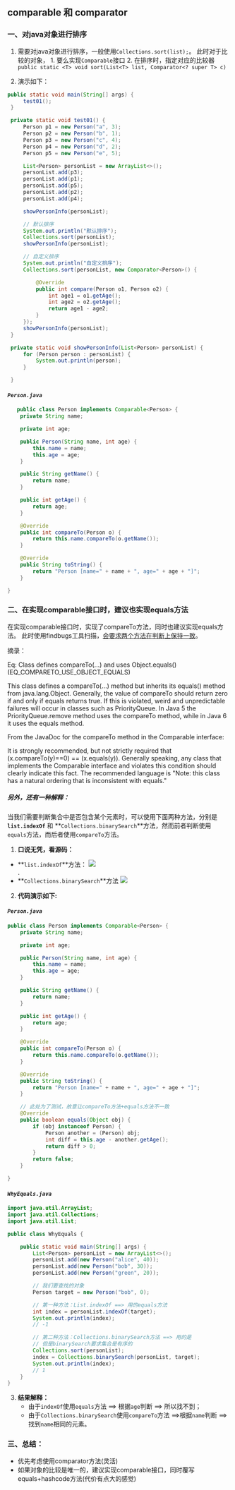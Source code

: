 ## comparable 和 comparator

### 一、对java对象进行排序

   1. 需要对java对象进行排序，一般使用`Collections.sort(list);`。
   此时对于比较的对象，
    1. 要么实现`Comparable`接口
    2. 在排序时，指定对应的比较器
       ` public static <T> void sort(List<T> list, Comparator<? super T> c)`

   2. 演示如下：
   ```java
   public static void main(String[] args) {
        test01();
    }

    private static void test01() {
        Person p1 = new Person("a", 3);
        Person p2 = new Person("b", 1);
        Person p3 = new Person("c", 4);
        Person p4 = new Person("d", 2);
        Person p5 = new Person("e", 5);

        List<Person> personList = new ArrayList<>();
        personList.add(p3);
        personList.add(p1);
        personList.add(p5);
        personList.add(p2);
        personList.add(p4);

        showPersonInfo(personList);

        // 默认排序
        System.out.println("默认排序");
        Collections.sort(personList);
        showPersonInfo(personList);

        // 自定义排序
        System.out.println("自定义排序");
        Collections.sort(personList, new Comparator<Person>() {

            @Override
            public int compare(Person o1, Person o2) {
                int age1 = o1.getAge();
                int age2 = o2.getAge();
                return age1 - age2;
            }
        });
        showPersonInfo(personList);
    }

    private static void showPersonInfo(List<Person> personList) {
        for (Person person : personList) {
            System.out.println(person);
        }

    }
   ```

#### *`Person.java`*
```java
   public class Person implements Comparable<Person> {
    private String name;

    private int age;

    public Person(String name, int age) {
        this.name = name;
        this.age = age;
    }

    public String getName() {
        return name;
    }

    public int getAge() {
        return age;
    }

    @Override
    public int compareTo(Person o) {
        return this.name.compareTo(o.getName());
    }

    @Override
    public String toString() {
        return "Person [name=" + name + ", age=" + age + "]";
    }

}
```

### 二、在实现comparable接口时，建议也实现equals方法

在实现comparable接口时，实现了compareTo方法，同时也建议实现equals方法。
此时使用findbugs工具扫描，[会要求两个方法在判断上保持一致](http://stackoverflow.com/questions/16701047/bad-practice-class-defines-compareto-and-uses-object-equals)。

摘录：
>
Eq: Class defines compareTo(...) and uses Object.equals() (EQ_COMPARETO_USE_OBJECT_EQUALS)
>
This class defines a compareTo(...) method but inherits its equals() method from java.lang.Object. Generally, the value of compareTo should return zero if and only if equals returns true. If this is violated, weird and unpredictable failures will occur in classes such as PriorityQueue. In Java 5 the PriorityQueue.remove method uses the compareTo method, while in Java 6 it uses the equals method.
>
From the JavaDoc for the compareTo method in the Comparable interface:
>
It is strongly recommended, but not strictly required that (x.compareTo(y)==0) == (x.equals(y)). Generally speaking, any class that implements the Comparable interface and violates this condition should clearly indicate this fact. The recommended language is "Note: this class has a natural ordering that is inconsistent with equals."


##### 另外，还有一种解释：
  当我们需要判断集合中是否包含某个元素时，可以使用下面两种方法，分别是
  **`list.indexOf`** 和 **`Collections.binarySearch`**方法，然而前者判断使用`equals`方法，而后者使用`compareTo`方法。

1. **口说无凭，看源码：**
- **`list.indexOf`**方法：
  ![](./201604/compare_01.png)    
     .                                   
- **`Collections.binarySearch`**方法
  ![](./201604/compare_02.png)  

2. **代码演示如下:**
#### *`Person.java`*
```java
public class Person implements Comparable<Person> {
    private String name;

    private int age;

    public Person(String name, int age) {
        this.name = name;
        this.age = age;
    }

    public String getName() {
        return name;
    }

    public int getAge() {
        return age;
    }

    @Override
    public int compareTo(Person o) {
        return this.name.compareTo(o.getName());
    }

    @Override
    public String toString() {
        return "Person [name=" + name + ", age=" + age + "]";
    }

    // 此处为了测试，故意让compareTo方法+equals方法不一致
    @Override
    public boolean equals(Object obj) {
        if (obj instanceof Person) {
            Person another = (Person) obj;
            int diff = this.age - another.getAge();
            return diff > 0;
        }
        return false;
    }

}
```

#### *`WhyEquals.java`*
```java
import java.util.ArrayList;
import java.util.Collections;
import java.util.List;

public class WhyEquals {

    public static void main(String[] args) {
        List<Person> personList = new ArrayList<>();
        personList.add(new Person("alice", 40));
        personList.add(new Person("bob", 30));
        personList.add(new Person("green", 20));

        // 我们要查找的对象
        Person target = new Person("bob", 0);

        // 第一种方法：List.indexOf ==> 用的equals方法
        int index = personList.indexOf(target);
        System.out.println(index);
        // -1

        // 第二种方法：Collections.binarySearch方法 ==> 用的是
        // 但是binarySearch要求集合是有序的
        Collections.sort(personList);
        index = Collections.binarySearch(personList, target);
        System.out.println(index);
        // 1
    }
}
```
3. **结果解释：**
    - 由于`indexOf`使用`equals`方法 ==> 根据`age`判断 ==> 所以找不到；
    - 由于`Collections.binarySearch`使用`compareTo`方法 ==>根据`name`判断 ==> 找到`name`相同的元素。

### 三、总结：
- 优先考虑使用comparator方法(灵活)
- 如果对象的比较是唯一的，建议实现comparable接口，同时覆写equals+hashcode方法(代价有点大的感觉)
